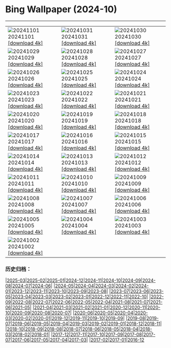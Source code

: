 # Bing Wallpaper (2024-10)
**************

<table><tr><td><img src="https://www.bing.com/th?id=OHR.VineyardsBlackForestFall_DE-DE2832375252_1920x1080.jpg" alt="20241101"> 20241101 <a href="https://www.bing.com/th?id=OHR.VineyardsBlackForestFall_DE-DE2832375252_UHD.jpg">[download 4k]</a></td><td><img src="https://www.bing.com/th?id=OHR.GargoyleParis_DE-DE9566321250_1920x1080.jpg" alt="20241031"> 20241031 <a href="https://www.bing.com/th?id=OHR.GargoyleParis_DE-DE9566321250_UHD.jpg">[download 4k]</a></td><td><img src="https://www.bing.com/th?id=OHR.HauntedEdinburgh_DE-DE5335021616_1920x1080.jpg" alt="20241030"> 20241030 <a href="https://www.bing.com/th?id=OHR.HauntedEdinburgh_DE-DE5335021616_UHD.jpg">[download 4k]</a></td></tr><tr><td><img src="https://www.bing.com/th?id=OHR.GreatOwl_DE-DE5072344548_1920x1080.jpg" alt="20241029"> 20241029 <a href="https://www.bing.com/th?id=OHR.GreatOwl_DE-DE5072344548_UHD.jpg">[download 4k]</a></td><td><img src="https://www.bing.com/th?id=OHR.PumpkinMist_DE-DE2695575540_1920x1080.jpg" alt="20241028"> 20241028 <a href="https://www.bing.com/th?id=OHR.PumpkinMist_DE-DE2695575540_UHD.jpg">[download 4k]</a></td><td><img src="https://www.bing.com/th?id=OHR.PolarBearHug_DE-DE3605401727_1920x1080.jpg" alt="20241027"> 20241027 <a href="https://www.bing.com/th?id=OHR.PolarBearHug_DE-DE3605401727_UHD.jpg">[download 4k]</a></td></tr><tr><td><img src="https://www.bing.com/th?id=OHR.GhostForest_DE-DE7650231907_1920x1080.jpg" alt="20241026"> 20241026 <a href="https://www.bing.com/th?id=OHR.GhostForest_DE-DE7650231907_UHD.jpg">[download 4k]</a></td><td><img src="https://www.bing.com/th?id=OHR.MontBlancMassif_DE-DE0416304565_1920x1080.jpg" alt="20241025"> 20241025 <a href="https://www.bing.com/th?id=OHR.MontBlancMassif_DE-DE0416304565_UHD.jpg">[download 4k]</a></td><td><img src="https://www.bing.com/th?id=OHR.HumboldtUniversityLibrary_DE-DE9129729075_1920x1080.jpg" alt="20241024"> 20241024 <a href="https://www.bing.com/th?id=OHR.HumboldtUniversityLibrary_DE-DE9129729075_UHD.jpg">[download 4k]</a></td></tr><tr><td><img src="https://www.bing.com/th?id=OHR.MadameSherriCastle_DE-DE5744863677_1920x1080.jpg" alt="20241023"> 20241023 <a href="https://www.bing.com/th?id=OHR.MadameSherriCastle_DE-DE5744863677_UHD.jpg">[download 4k]</a></td><td><img src="https://www.bing.com/th?id=OHR.MonsterDoor_DE-DE5408236104_1920x1080.jpg" alt="20241022"> 20241022 <a href="https://www.bing.com/th?id=OHR.MonsterDoor_DE-DE5408236104_UHD.jpg">[download 4k]</a></td><td><img src="https://www.bing.com/th?id=OHR.GermanyBaldeneyseeFall_DE-DE3538373815_1920x1080.jpg" alt="20241021"> 20241021 <a href="https://www.bing.com/th?id=OHR.GermanyBaldeneyseeFall_DE-DE3538373815_UHD.jpg">[download 4k]</a></td></tr><tr><td><img src="https://www.bing.com/th?id=OHR.SmilingSloth_DE-DE3423910925_1920x1080.jpg" alt="20241020"> 20241020 <a href="https://www.bing.com/th?id=OHR.SmilingSloth_DE-DE3423910925_UHD.jpg">[download 4k]</a></td><td><img src="https://www.bing.com/th?id=OHR.DenderaTemple_DE-DE9209425729_1920x1080.jpg" alt="20241019"> 20241019 <a href="https://www.bing.com/th?id=OHR.DenderaTemple_DE-DE9209425729_UHD.jpg">[download 4k]</a></td><td><img src="https://www.bing.com/th?id=OHR.CentralParkAutumn_DE-DE9416328448_1920x1080.jpg" alt="20241018"> 20241018 <a href="https://www.bing.com/th?id=OHR.CentralParkAutumn_DE-DE9416328448_UHD.jpg">[download 4k]</a></td></tr><tr><td><img src="https://www.bing.com/th?id=OHR.KochiaJapan_DE-DE4546575583_1920x1080.jpg" alt="20241017"> 20241017 <a href="https://www.bing.com/th?id=OHR.KochiaJapan_DE-DE4546575583_UHD.jpg">[download 4k]</a></td><td><img src="https://www.bing.com/th?id=OHR.FossilsDorset_DE-DE5527314579_1920x1080.jpg" alt="20241016"> 20241016 <a href="https://www.bing.com/th?id=OHR.FossilsDorset_DE-DE5527314579_UHD.jpg">[download 4k]</a></td><td><img src="https://www.bing.com/th?id=OHR.MaraMigration_DE-DE2892375339_1920x1080.jpg" alt="20241015"> 20241015 <a href="https://www.bing.com/th?id=OHR.MaraMigration_DE-DE2892375339_UHD.jpg">[download 4k]</a></td></tr><tr><td><img src="https://www.bing.com/th?id=OHR.CocoBeach_DE-DE0655517413_1920x1080.jpg" alt="20241014"> 20241014 <a href="https://www.bing.com/th?id=OHR.CocoBeach_DE-DE0655517413_UHD.jpg">[download 4k]</a></td><td><img src="https://www.bing.com/th?id=OHR.AlcazarSeville_DE-DE3041524458_1920x1080.jpg" alt="20241013"> 20241013 <a href="https://www.bing.com/th?id=OHR.AlcazarSeville_DE-DE3041524458_UHD.jpg">[download 4k]</a></td><td><img src="https://www.bing.com/th?id=OHR.QuebecDuck_DE-DE2140613391_1920x1080.jpg" alt="20241012"> 20241012 <a href="https://www.bing.com/th?id=OHR.QuebecDuck_DE-DE2140613391_UHD.jpg">[download 4k]</a></td></tr><tr><td><img src="https://www.bing.com/th?id=OHR.CelticColours_DE-DE5682241306_1920x1080.jpg" alt="20241011"> 20241011 <a href="https://www.bing.com/th?id=OHR.CelticColours_DE-DE5682241306_UHD.jpg">[download 4k]</a></td><td><img src="https://www.bing.com/th?id=OHR.SoranoItaly_DE-DE6035116338_1920x1080.jpg" alt="20241010"> 20241010 <a href="https://www.bing.com/th?id=OHR.SoranoItaly_DE-DE6035116338_UHD.jpg">[download 4k]</a></td><td><img src="https://www.bing.com/th?id=OHR.PotsdamerPlatzBerlin_DE-DE6566333403_1920x1080.jpg" alt="20241009"> 20241009 <a href="https://www.bing.com/th?id=OHR.PotsdamerPlatzBerlin_DE-DE6566333403_UHD.jpg">[download 4k]</a></td></tr><tr><td><img src="https://www.bing.com/th?id=OHR.MototiOctopus_DE-DE2317582998_1920x1080.jpg" alt="20241008"> 20241008 <a href="https://www.bing.com/th?id=OHR.MototiOctopus_DE-DE2317582998_UHD.jpg">[download 4k]</a></td><td><img src="https://www.bing.com/th?id=OHR.ElbePhilharmonic_DE-DE0654455444_1920x1080.jpg" alt="20241007"> 20241007 <a href="https://www.bing.com/th?id=OHR.ElbePhilharmonic_DE-DE0654455444_UHD.jpg">[download 4k]</a></td><td><img src="https://www.bing.com/th?id=OHR.BerlinConcertHallFestivalofLights_DE-DE1090691492_1920x1080.jpg" alt="20241006"> 20241006 <a href="https://www.bing.com/th?id=OHR.BerlinConcertHallFestivalofLights_DE-DE1090691492_UHD.jpg">[download 4k]</a></td></tr><tr><td><img src="https://www.bing.com/th?id=OHR.ElephantTeacher_DE-DE8807070034_1920x1080.jpg" alt="20241005"> 20241005 <a href="https://www.bing.com/th?id=OHR.ElephantTeacher_DE-DE8807070034_UHD.jpg">[download 4k]</a></td><td><img src="https://www.bing.com/th?id=OHR.EuropaMoon_DE-DE7966877532_1920x1080.jpg" alt="20241004"> 20241004 <a href="https://www.bing.com/th?id=OHR.EuropaMoon_DE-DE7966877532_UHD.jpg">[download 4k]</a></td><td><img src="https://www.bing.com/th?id=OHR.BerlinWallBlueHands_DE-DE6022715375_1920x1080.jpg" alt="20241003"> 20241003 <a href="https://www.bing.com/th?id=OHR.BerlinWallBlueHands_DE-DE6022715375_UHD.jpg">[download 4k]</a></td></tr><tr><td><img src="https://www.bing.com/th?id=OHR.WindRiverAlaska_DE-DE4243955227_1920x1080.jpg" alt="20241002"> 20241002 <a href="https://www.bing.com/th?id=OHR.WindRiverAlaska_DE-DE4243955227_UHD.jpg">[download 4k]</a></td><td></td><td></td></tr></table>

### 历史归档：

|[2025-03](/../2025-03/2025-03.md)|[2025-02](/../2025-02/2025-02.md)|[2025-01](/../2025-01/2025-01.md)|[2024-12](/../2024-12/2024-12.md)|[2024-11](/../2024-11/2024-11.md)|[2024-10](/2024-10.md)|[2024-09](/../2024-09/2024-09.md)|[2024-08](/../2024-08/2024-08.md)|[2024-07](/../2024-07/2024-07.md)|[2024-06](/../2024-06/2024-06.md)|
|[2024-05](/../2024-05/2024-05.md)|[2024-04](/../2024-04/2024-04.md)|[2024-03](/../2024-03/2024-03.md)|[2024-02](/../2024-02/2024-02.md)|[2024-01](/../2024-01/2024-01.md)|[2023-12](/../2023-12/2023-12.md)|[2023-11](/../2023-11/2023-11.md)|[2023-10](/../2023-10/2023-10.md)|[2023-09](/../2023-09/2023-09.md)|[2023-08](/../2023-08/2023-08.md)|
|[2023-07](/../2023-07/2023-07.md)|[2023-06](/../2023-06/2023-06.md)|[2023-05](/../2023-05/2023-05.md)|[2023-04](/../2023-04/2023-04.md)|[2023-03](/../2023-03/2023-03.md)|[2023-02](/../2023-02/2023-02.md)|[2023-01](/../2023-01/2023-01.md)|[2022-12](/../2022-12/2022-12.md)|[2022-11](/../2022-11/2022-11.md)|[2022-10](/../2022-10/2022-10.md)|
|[2022-09](/../2022-09/2022-09.md)|[2022-08](/../2022-08/2022-08.md)|[2022-07](/../2022-07/2022-07.md)|[2022-06](/../2022-06/2022-06.md)|[2022-05](/../2022-05/2022-05.md)|[2022-04](/../2022-04/2022-04.md)|[2021-08](/../2021-08/2021-08.md)|[2021-07](/../2021-07/2021-07.md)|[2021-06](/../2021-06/2021-06.md)|[2021-05](/../2021-05/2021-05.md)|
|[2021-04](/../2021-04/2021-04.md)|[2021-03](/../2021-03/2021-03.md)|[2021-02](/../2021-02/2021-02.md)|[2021-01](/../2021-01/2021-01.md)|[2020-12](/../2020-12/2020-12.md)|[2020-11](/../2020-11/2020-11.md)|[2020-10](/../2020-10/2020-10.md)|[2020-09](/../2020-09/2020-09.md)|[2020-08](/../2020-08/2020-08.md)|[2020-07](/../2020-07/2020-07.md)|
|[2020-06](/../2020-06/2020-06.md)|[2020-05](/../2020-05/2020-05.md)|[2020-04](/../2020-04/2020-04.md)|[2020-03](/../2020-03/2020-03.md)|[2020-02](/../2020-02/2020-02.md)|[2020-01](/../2020-01/2020-01.md)|[2019-12](/../2019-12/2019-12.md)|[2019-11](/../2019-11/2019-11.md)|[2019-10](/../2019-10/2019-10.md)|[2019-09](/../2019-09/2019-09.md)|
|[2019-08](/../2019-08/2019-08.md)|[2019-07](/../2019-07/2019-07.md)|[2019-06](/../2019-06/2019-06.md)|[2019-05](/../2019-05/2019-05.md)|[2019-04](/../2019-04/2019-04.md)|[2019-03](/../2019-03/2019-03.md)|[2019-02](/../2019-02/2019-02.md)|[2019-01](/../2019-01/2019-01.md)|[2018-12](/../2018-12/2018-12.md)|[2018-11](/../2018-11/2018-11.md)|
|[2018-10](/../2018-10/2018-10.md)|[2018-09](/../2018-09/2018-09.md)|[2018-08](/../2018-08/2018-08.md)|[2018-07](/../2018-07/2018-07.md)|[2018-06](/../2018-06/2018-06.md)|[2018-05](/../2018-05/2018-05.md)|[2018-04](/../2018-04/2018-04.md)|[2018-03](/../2018-03/2018-03.md)|[2018-02](/../2018-02/2018-02.md)|[2018-01](/../2018-01/2018-01.md)|
|[2017-12](/../2017-12/2017-12.md)|[2017-11](/../2017-11/2017-11.md)|[2017-10](/../2017-10/2017-10.md)|[2017-09](/../2017-09/2017-09.md)|[2017-08](/../2017-08/2017-08.md)|[2017-07](/../2017-07/2017-07.md)|[2017-06](/../2017-06/2017-06.md)|[2017-05](/../2017-05/2017-05.md)|[2017-04](/../2017-04/2017-04.md)|[2017-03](/../2017-03/2017-03.md)|
|[2017-02](/../2017-02/2017-02.md)|[2017-01](/../2017-01/2017-01.md)|[2016-12](/../2016-12/2016-12.md)